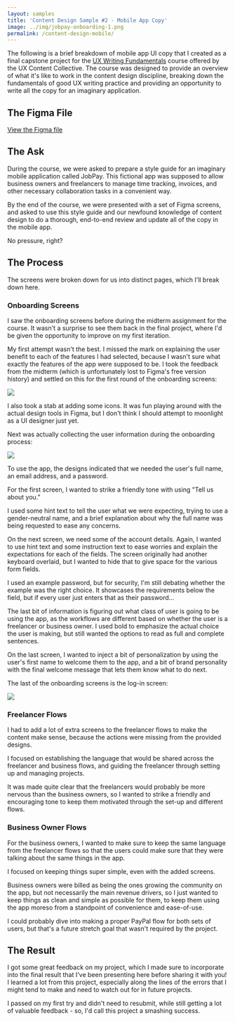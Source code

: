 ```yaml
---
layout: samples
title: 'Content Design Sample #2 - Mobile App Copy'
image: ../img/jobpay-onboarding-1.png
permalink: /content-design-mobile/
---
```


The following is a brief breakdown of mobile app UI copy that I created as a final capstone project for the [UX Writing Fundamentals](https://uxcontent.com/uxwc-the-fundamentals-course/) course offered by the UX Content Collective. The course was designed to provide an overview of what it's like to work in the content design discipline, breaking down the fundamentals of good UX writing practice and providing an opportunity to write all the copy for an imaginary application. 

## The Figma File

[View the Figma file](https://www.figma.com/file/9eYI1QkEOtUzYJdbd03rog/UXCC-Fundamentals-Final---JobPay-App-Edits?type=design&node-id=547%3A4842&mode=design&t=K5v9bg76wHxJsiUK-1) 

## The Ask 

During the course, we were asked to prepare a style guide for an imaginary mobile application called JobPay. This fictional app was supposed to allow business owners and freelancers to manage time tracking, invoices, and other necessary collaboration tasks in a convenient way. 

By the end of the course, we were presented with a set of Figma screens, and asked to use this style guide and our newfound knowledge of content design to do a thorough, end-to-end review and update all of the copy in the mobile app. 

No pressure, right? 

## The Process 

The screens were broken down for us into distinct pages, which I'll break down here. 

### Onboarding Screens 

I saw the onboarding screens before during the midterm assignment for the course. It wasn't a surprise to see them back in the final project, where I'd be given the opportunity to improve on my first iteration.

My first attempt wasn't the best. I missed the mark on explaining the user benefit to each of the features I had selected, because I wasn't sure what exactly the features of the app were supposed to be. I took the feedback from the midterm (which is unfortunately lost to Figma's free version history) and settled on this for the first round of the onboarding screens:  

![](../../img/jobpay-onboarding-1.png)

I also took a stab at adding some icons. It was fun playing around with the actual design tools in Figma, but I don't think I should attempt to moonlight as a UI designer just yet. 

Next was actually collecting the user information during the onboarding process: 

![](../../img/jobpay-onboarding-2.png)

To use the app, the designs indicated that we needed the user's full name, an email address, and a password. 

For the first screen, I wanted to strike a friendly tone with using "Tell us about you."

I used some hint text to tell the user what we were expecting, trying to use a gender-neutral name, and a brief explanation about why the full name was being requested to ease any concerns. 

On the next screen, we need some of the account details. Again, I wanted to use hint text and some instruction text to ease worries and explain the expectations for each of the fields. The screen originally had another keyboard overlaid, but I wanted to hide that to give space for the various form fields. 

I used an example password, but for security, I'm still debating whether the example was the right choice. It showcases the requirements below the field, but if every user just enters that as their password... 

The last bit of information is figuring out what class of user is going to be using the app, as the workflows are different based on whether the user is a freelancer or business owner. I used bold to emphasize the actual choice the user is making, but still wanted the options to read as full and complete sentences. 

On the last screen, I wanted to inject a bit of personalization by using the user's first name to welcome them to the app, and a bit of brand personality with the final welcome message that lets them know what to do next. 

The last of the onboarding screens is the log-in screen: 

![](../../img/jobpay-onboarding-3.png)

### Freelancer Flows 

I had to add a lot of extra screens to the freelancer flows to make the content make sense, because the actions were missing from the provided designs. 

I focused on establishing the language that would be shared across the freelancer and business flows, and guiding the freelancer through setting up and managing projects. 

It was made quite clear that the freelancers would probably be more nervous than the business owners, so I wanted to strike a friendly and encouraging tone to keep them motivated through the set-up and different flows. 

### Business Owner Flows

For the business owners, I wanted to make sure to keep the same language from the freelancer flows so that the users could make sure that they were talking about the same things in the app. 

I focused on keeping things super simple, even with the added screens. 

Business owners were billed as being the ones growing the community on the app, but not necessarily the main revenue drivers, so I just wanted to keep things as clean and simple as possible for them, to keep them using the app moreso from a standpoint of convenience and ease-of-use. 

I could probably dive into making a proper PayPal flow for both sets of users, but that's a future stretch goal that wasn't required by the project. 

## The Result 

I got some great feedback on my project, which I made sure to incorporate into the final result that I've been presenting here before sharing it with you! I learned a lot from this project, especially along the lines of the errors that I might tend to make and need to watch out for in future projects. 

I passed on my first try and didn't need to resubmit, while still getting a lot of valuable feedback - so, I'd call this project a smashing success. 